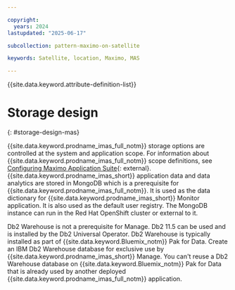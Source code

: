 ```yaml
---

copyright:
  years: 2024
lastupdated: "2025-06-17"

subcollection: pattern-maximo-on-satellite

keywords: Satellite, location, Maximo, MAS

---
```


{{site.data.keyword.attribute-definition-list}}

# Storage design
{: #storage-design-mas}

{{site.data.keyword.prodname_imas_full_notm}} storage options are controlled at the system and application scope. For information about {{site.data.keyword.prodname_imas_full_notm}} scope definitions, see [Configuring Maximo Application Suite](https://www.ibm.com/docs/en/mas-cd/continuous-delivery?topic=configuring){: external}. {{site.data.keyword.prodname_imas_short}} application data and data analytics are stored in MongoDB which is a prerequisite for {{site.data.keyword.prodname_imas_full_notm}}. It is used as the data dictionary for {{site.data.keyword.prodname_imas_short}} Monitor application. It is also used as the default user registry. The MongoDB instance can run in the Red Hat OpenShift cluster or external to it.

Db2 Warehouse is not a prerequisite for Manage. Db2 11.5 can be used and is installed by the Db2 Universal Operator.
Db2 Warehouse is typically installed as part of {{site.data.keyword.Bluemix_notm}} Pak for Data. Create an IBM Db2 Warehouse database for exclusive use by {{site.data.keyword.prodname_imas_short}} Manage. You can't reuse a Db2 Warehouse database on {{site.data.keyword.Bluemix_notm}} Pak for Data that is already used by another deployed {{site.data.keyword.prodname_imas_full_notm}} application.
